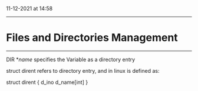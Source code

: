 11-12-2021 at 14:58

---
# Files and Directories Management
---

DIR **name* specifies the Variable as a directory entry 

struct dirent refers to directory entry, and in linux is defined as:

struct dirent {
	d_ino
	d_name[int]
}